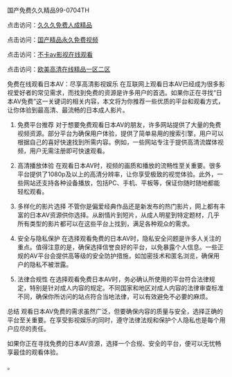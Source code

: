 
国产免费久久精品99-0704TH

点击访问：<a href="https://cfad.pages.dev/">久久久免费人成精品</a>

点击访问：<a href="https://tfda.pages.dev/">国产精品永久免费视频</a>

点击访问：<a href="https://gfd-5xg.pages.dev/">不卡av影视在线观看</a>

点击访问：<a href="https://fdhf-454.pages.dev/">欧美高清在线精品一区二区</a>


免费在线观看日本AV：尽享高清影视娱乐
在互联网上观看日本AV已经成为很多影视爱好者的常见需求，而找到免费的资源是许多用户的首选。如果你正在寻找“日本AV免费”这一关键词的相关内容，本文将为你推荐一些优质的平台和观看方式，让你体验到最高清、最流畅的日本成人影片。

1. 免费平台推荐
对于想要免费观看日本AV的朋友，许多网站提供了大量的免费视频资源。部分平台为确保用户体验，提供了简单易用的搜索引擎，用户可以根据自己的喜好快速找到所需内容。例如，一些网站专注于提供高清流媒体视频，用户无需注册即可快速观看。

2. 高清播放体验
在观看日本AV时，视频的画质和播放的流畅性至关重要。很多平台提供了1080p及以上的高清分辨率，让你享受极致的视觉体验。此外，一些网站还支持各种设备播放，包括PC、手机、平板等，保证你随时随地都能轻松观看。

3. 多样化的影片选择
不管你是偏爱经典作品还是新发布的热门影片，网上都有丰富的日本AV资源供你选择。从剧情片到短片，从成人明星到特定题材，几乎所有类型的影片都可以在这些平台上找到，满足各种观众的需求。

4. 安全与隐私保护
在选择观看免费的日本AV时，隐私安全问题是许多人关注的重点。值得注意的是，确保选择信誉良好的平台，以免暴露个人信息。一些正规的AV平台会提供高等级的安全防护措施，如加密技术和匿名浏览，确保用户的隐私不被泄露。

5. 法律合规性
在选择观看免费日本AV时，务必确认所使用的平台符合法律规定，特别是针对成人内容的规定。不同国家和地区对成人内容的法律审查标准不同，确保你所访问的站点符合当地法律，可以有效避免不必要的麻烦。

总结
观看日本AV免费的需求虽然广泛，但要确保内容的质量与安全，选择正确的平台至关重要。在享受影视娱乐的同时，遵守法律法规和保护个人隐私也是每个用户应尽的责任。

如果你正在寻找免费的日本AV资源，选择一个合规、安全的平台，便可以无忧畅享最佳的观看体验。





。



<span style="display:none;">[Canonical link]( https://github.com/ts824154/85264 ）</span>
